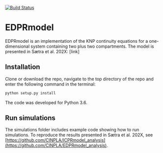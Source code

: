 [![Build Status](https://travis-ci.com/CINPLA/EDPRmodel.svg?token=ysPymD2Us3kpyo2SF9i6&branch=master)](https://travis-ci.com/CINPLA/EDPRmodel)

# EDPRmodel

EDPRmodel is an implementation of the KNP continuity equations for a
one-dimensional system containing two plus two compartments.
The model is presented in Sætra et al. 202X: [link]

## Installation 

Clone or download the repo, navigate to the top directory of the repo and enter the following
command in the terminal: 
```bash
python setup.py install
```
The code was developed for Python 3.6.

## Run simulations

The simulations folder includes example code showing how to run simulations. 
To reproduce the results presented in Sætra et al. 202X, see 
[https://github.com/CINPLA/ICPRmodel_analysis](https://github.com/CINPLA/EDPRmodel_analysis).
